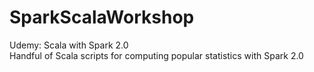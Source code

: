 # SparkScalaWorkshop
Udemy: Scala with Spark 2.0</br>
Handful of Scala scripts for computing popular statistics with Spark 2.0
